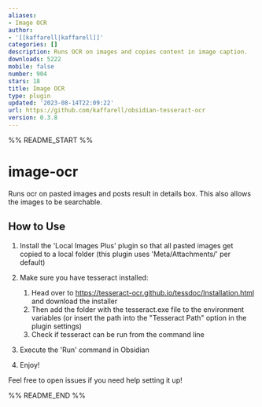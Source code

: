 ```yaml
---
aliases:
- Image OCR
author:
- '[[kaffarell|kaffarell]]'
categories: []
description: Runs OCR on images and copies content in image caption.
downloads: 5222
mobile: false
number: 904
stars: 18
title: Image OCR
type: plugin
updated: '2023-08-14T22:09:22'
url: https://github.com/kaffarell/obsidian-tesseract-ocr
version: 0.3.8
---
```


%% README_START %%

# image-ocr

Runs ocr on pasted images and posts result in details box.
This also allows the images to be searchable.

## How to Use
1) Install the 'Local Images Plus' plugin so that all pasted images get copied to a local folder (this plugin uses 'Meta/Attachments/' per default)  
2) Make sure you have tesseract installed:
    1) Head over to https://tesseract-ocr.github.io/tessdoc/Installation.html and download the installer  
    2) Then add the folder with the tesseract.exe file to the environment variables (or insert the path into the "Tesseract Path" option in the plugin settings)  
    3) Check if tesseract can be run from the command line  

3) Execute the 'Run' command in Obsidian  
4) Enjoy!

Feel free to open issues if you need help setting it up!


%% README_END %%